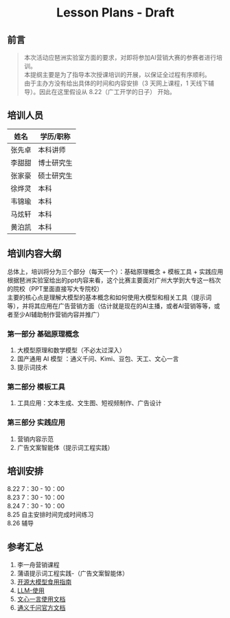 <h1 align = "center"> Lesson Plans - Draft </h1>

## 前言

> 本次活动应琶洲实验室方面的要求，对即将参加AI营销大赛的参赛者进行培训。  
> 本提纲主要是为了指导本次授课培训的开展，以保证全过程有序顺利。  
> 由于主办方没有给出具体的时间和内容安排（3 天网上课程，1 天线下辅导）。因此在这里假设从 8.22（广工开学的日子） 开始。

## 培训人员

| 姓名   | 学历/职称 |  
| --- | --- |  
| 张先卓 | 本科讲师 |  
| 李甜甜 | 博士研究生 |  
| 张家豪 | 硕士研究生 |  
| 徐烨灵 | 本科 |  
| 韦锦瑜 | 本科 |  
| 马炫轩 | 本科 |  
| 黄泊凯 | 本科 |  

## 培训内容大纲

总体上，培训将分为三个部分（每天一个）：基础原理概念 + 模板工具 + 实践应用  
根据琶洲实验室给出的ppt内容来看，这个比赛主要面对广州大学到大专这一档次的院校（PPT里面直接写大专院校）  
主要的核心点是理解大模型的基本概念和如何使用大模型和相关工具（提示词等），并将其应用在广告营销方面（估计就是现在的AI主播，或者AI营销等等，或者至少AI辅助制作营销内容并推广）  

### 第一部分 基础原理概念

1. 大模型原理和数学模型（不必太过深入）
2. 国产通用 AI 模型 ：通义千问、Kimi、豆包、天工、文心一言  
3. 提示词技术

### 第二部分 模板工具

1. 工具应用：文本生成、文生图、短视频制作、广告设计  

### 第三部分 实践应用

1. 营销内容示范
2. 广告文案智能体（提示词工程实践）

## 培训安排

8.22 7：30 - 10：00  
8.23 7：30 - 10：00  
8.24 7：30 - 10：00  
8.25 自主安排时间完成时间练习  
8.26 辅导  

## 参考汇总

1. 李一舟营销课程
2. 蒲语提示词工程实践-（广告文案智能体）
3. [开源大模型食用指南](https://github.com/datawhalechina/self-llm)
4. [LLM-使用](https://llmbook-zh.github.io/)
5. [文心一言使用文档](https://yiyan.baidu.com/learn)
6. [通义千问官方文档](https://help.aliyun.com/zh/model-studio/product-overview/)
